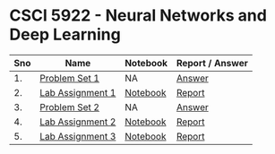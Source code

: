 # CSCI 5922 - Neural Networks and Deep Learning

| Sno | Name                                              | Notebook                                    | Report / Answer                       |
| --- | ------------------------------------------------- | ------------------------------------------- | ------------------------------------- |
| 1.  | [Problem Set 1](problem_set_1/question.pdf)       | NA                                          | [Answer](problem_set_1/answer.pdf)    |
| 2.  | [Lab Assignment 1](lab_assignment_1/question.pdf) | [Notebook](lab_assignment_1/notebook.ipynb) | [Report](lab_assignment_1/report.pdf) |
| 3.  | [Problem Set 2](problem_set_2/question.pdf)       | NA                                          | [Answer](problem_set_2/answer.pdf)    |
| 4.  | [Lab Assignment 2](lab_assignment_2/question.pdf) | [Notebook](lab_assignment_2/notebook.ipynb) | [Report](lab_assignment_2/report.pdf) |
| 5.  | [Lab Assignment 3](lab_assignment_3/question.pdf) | [Notebook](lab_assignment_3/notebook.ipynb) | [Report](lab_assignment_3/report.pdf) |
